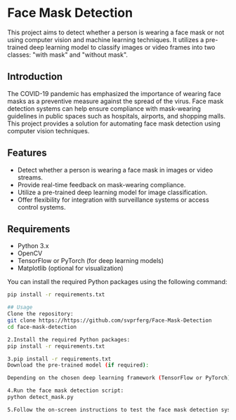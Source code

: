 # Face Mask Detection

This project aims to detect whether a person is wearing a face mask or not using computer vision and machine learning techniques. It utilizes a pre-trained deep learning model to classify images or video frames into two classes: "with mask" and "without mask".

## Introduction

The COVID-19 pandemic has emphasized the importance of wearing face masks as a preventive measure against the spread of the virus. Face mask detection systems can help ensure compliance with mask-wearing guidelines in public spaces such as hospitals, airports, and shopping malls. This project provides a solution for automating face mask detection using computer vision techniques.

## Features

- Detect whether a person is wearing a face mask in images or video streams.
- Provide real-time feedback on mask-wearing compliance.
- Utilize a pre-trained deep learning model for image classification.
- Offer flexibility for integration with surveillance systems or access control systems.

## Requirements

- Python 3.x
- OpenCV
- TensorFlow or PyTorch (for deep learning models)
- Matplotlib (optional for visualization)

You can install the required Python packages using the following command:

```bash
pip install -r requirements.txt

## Usage
Clone the repository:
git clone https://https://github.com/svprferg/Face-Mask-Detection
cd face-mask-detection

2.Install the required Python packages:
pip install -r requirements.txt

3.pip install -r requirements.txt
Download the pre-trained model (if required):

Depending on the chosen deep learning framework (TensorFlow or PyTorch), download the pre-trained model and place it in the appropriate directory within the project.

4.Run the face mask detection script:
python detect_mask.py

5.Follow the on-screen instructions to test the face mask detection system.
